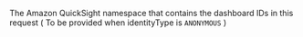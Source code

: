 The Amazon QuickSight namespace that contains the dashboard IDs in this request ( To be provided when identityType is `ANONYMOUS` )
<!-- namespace to be updated -->
